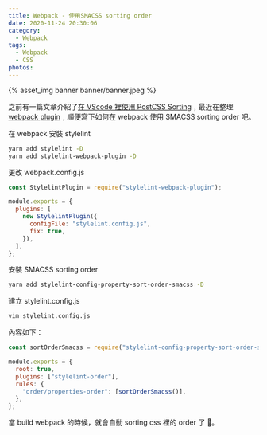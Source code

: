 ```yaml
---
title: Webpack - 使用SMACSS sorting order
date: 2020-11-24 20:30:06
category:
  - Webpack
tags:
  - Webpack
  - CSS
photos:
---
```


{% asset_img banner banner/banner.jpeg %}

之前有一篇文章介紹了[在 VScode 裡使用 PostCSS Sorting](https://mollykannn.github.io/post/vscode-css-sorting/)﹐最近在整理[webpack plugin](https://github.com/mollykannn/webpack-boilerplate)﹐順便寫下如何在 webpack 使用 SMACSS sorting order 吧。

<!-- more -->

在 webpack 安裝 stylelint

```bash
yarn add stylelint -D
yarn add stylelint-webpack-plugin -D
```

更改 webpack.config.js

```jsx
const StylelintPlugin = require("stylelint-webpack-plugin");

module.exports = {
  plugins: [
    new StylelintPlugin({
      configFile: "stylelint.config.js",
      fix: true,
    }),
  ],
};
```

安裝 SMACSS sorting order

```bash
yarn add stylelint-config-property-sort-order-smacss -D
```

建立 stylelint.config.js

```bash
vim stylelint.config.js
```

內容如下：

```jsx
const sortOrderSmacss = require("stylelint-config-property-sort-order-smacss/generate");

module.exports = {
  root: true,
  plugins: ["stylelint-order"],
  rules: {
    "order/properties-order": [sortOrderSmacss()],
  },
};
```

當 build webpack 的時候，就會自動 sorting css 裡的 order 了 🎉。
